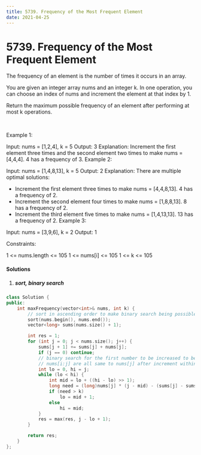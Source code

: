 ```yaml
---
title: 5739. Frequency of the Most Frequent Element
date: 2021-04-25
---
```


# 5739. Frequency of the Most Frequent Element


The frequency of an element is the number of times it occurs in an array.

You are given an integer array nums and an integer k. In one operation, you can choose an index of nums and increment the element at that index by 1.

Return the maximum possible frequency of an element after performing at most k operations.

 

Example 1:

Input: nums = [1,2,4], k = 5
Output: 3
Explanation: Increment the first element three times and the second element two times to make nums = [4,4,4].
4 has a frequency of 3.
Example 2:

Input: nums = [1,4,8,13], k = 5
Output: 2
Explanation: There are multiple optimal solutions:
- Increment the first element three times to make nums = [4,4,8,13]. 4 has a frequency of 2.
- Increment the second element four times to make nums = [1,8,8,13]. 8 has a frequency of 2.
- Increment the third element five times to make nums = [1,4,13,13]. 13 has a frequency of 2.
Example 3:

Input: nums = [3,9,6], k = 2
Output: 1
 

Constraints:

1 <= nums.length <= 105
1 <= nums[i] <= 105
1 <= k <= 105

#### Solutions

1. ##### sort, binary search

```c++
class Solution {
public:
    int maxFrequency(vector<int>& nums, int k) {
        // sort in ascending order to make binary search being possible
        sort(nums.begin(), nums.end());
        vector<long> sums(nums.size() + 1);

        int res = 1;
        for (int j = 0; j < nums.size(); j++) {
            sums[j + 1] += sums[j] + nums[j];
            if (j == 0) continue;
            // binary search for the first number to be increased to be the same as nums[j]
            // nums[i:j] are all same to nums[j] after increment within k steps
            int lo = 0, hi = j;
            while (lo < hi) {
                int mid = lo + ((hi - lo) >> 1);
                long need = (long)nums[j] * (j - mid) - (sums[j] - sums[mid]);
                if (need > k)
                    lo = mid + 1;
                else
                    hi = mid;
            }
            res = max(res, j - lo + 1);
        }

        return res;
    }
};
```